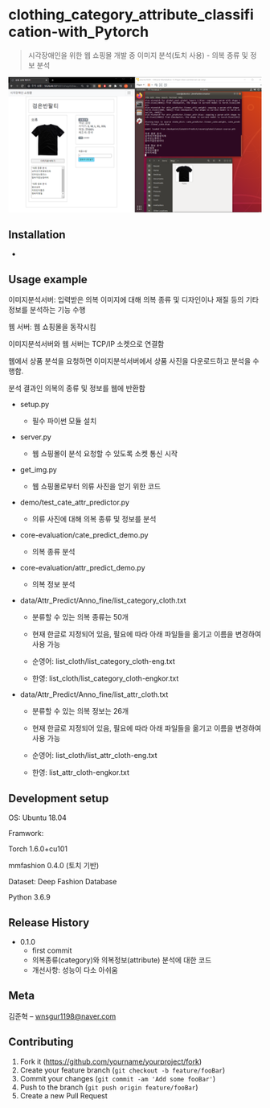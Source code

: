 # clothing_category_attribute_classification-with_Pytorch
> 시각장애인을 위한 웹 쇼핑몰 개발 중 이미지 분석(토치 사용) - 의복 종류 및 정보 분석

![](readme-img/header.png)

## Installation

-

## Usage example

이미지분석서버: 입력받은 의복 이미지에 대해 의복 종류 및 디자인이나 재질 등의 기타 정보를 분석하는 기능 수행

웹 서버: 웹 쇼핑몰을 동작시킴

이미지분석서버와 웹 서버는 TCP/IP 소켓으로 연결함

웹에서 상품 분석을 요청하면 이미지분석서버에서 상품 사진을 다운로드하고 분석을 수행함. 

분석 결과인 의복의 종류 및 정보를 웹에 반환함

- setup.py

   - 필수 파이썬 모듈 설치

- server.py

   - 웹 쇼핑몰이 분석 요청할 수 있도록 소켓 통신 시작
   
- get_img.py

   - 웹 쇼핑몰로부터 의류 사진을 얻기 위한 코드

- demo/test_cate_attr_predictor.py

   - 의류 사진에 대해 의복 종류 및 정보를 분석

- core-evaluation/cate_predict_demo.py

   - 의복 종류 분석
   
- core-evaluation/attr_predict_demo.py

   - 의복 정보 분석   

- data/Attr_Predict/Anno_fine/list_category_cloth.txt

   - 분류할 수 있는 의복 종류는 50개
   
   - 현재 한글로 지정되어 있음, 필요에 따라 아래 파일들을 옮기고 이름을 변경하여 사용 가능
   
   - 순영어: list_cloth/list_category_cloth-eng.txt
   
   - 한영: list_cloth/list_category_cloth-engkor.txt

- data/Attr_Predict/Anno_fine/list_attr_cloth.txt

   - 분류할 수 있는 의복 정보는 26개
   
   - 현재 한글로 지정되어 있음, 필요에 따라 아래 파일들을 옮기고 이름을 변경하여 사용 가능
   
   - 순영어: list_cloth/list_attr_cloth-eng.txt
   
   - 한영: list_attr_cloth-engkor.txt


## Development setup

OS: Ubuntu 18.04

Framwork: 

Torch 1.6.0+cu101

mmfashion 0.4.0 (토치 기반)

Dataset: Deep Fashion Database

Python 3.6.9


## Release History

* 0.1.0
    * first commit
    * 의복종류(category)와 의복정보(attribute) 분석에 대한 코드
    * 개선사항: 성능이 다소 아쉬움

## Meta

김준혁 – wnsgur1198@naver.com

## Contributing

1. Fork it (<https://github.com/yourname/yourproject/fork>)
2. Create your feature branch (`git checkout -b feature/fooBar`)
3. Commit your changes (`git commit -am 'Add some fooBar'`)
4. Push to the branch (`git push origin feature/fooBar`)
5. Create a new Pull Request

<!-- Markdown link & img dfn's -->

